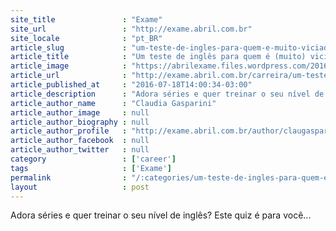 ```yaml
---
site_title               : "Exame"
site_url                 : "http://exame.abril.com.br"
site_locale              : "pt_BR"
article_slug             : "um-teste-de-ingles-para-quem-e-muito-viciado-em-series"
article_title            : "Um teste de inglês para quem é (muito) viciado em séries"
article_image            : "https://abrilexame.files.wordpress.com/2016/09/size_960_16_9_homem-vendo-series.jpg?quality=70&strip=all&w=960"
article_url              : "http://exame.abril.com.br/carreira/um-teste-de-ingles-para-quem-e-muito-viciado-em-series-3/"
article_published_at     : "2016-07-18T14:00:34-03:00"
article_description      : "Adora séries e quer treinar o seu nível de inglês? Este quiz é para você..."
article_author_name      : "Claudia Gasparini"
article_author_image     : null
article_author_biography : null
article_author_profile   : "http://exame.abril.com.br/author/claugasparini/"
article_author_facebook  : null
article_author_twitter   : null
category                 : ['career']
tags                     : ['Exame']
permalink                : "/:categories/um-teste-de-ingles-para-quem-e-muito-viciado-em-series/"
layout                   : post
---
```


Adora séries e quer treinar o seu nível de inglês? Este quiz é para você...
